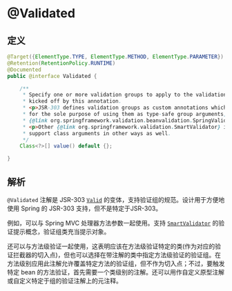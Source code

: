 # @Validated

## 定义

```java
@Target({ElementType.TYPE, ElementType.METHOD, ElementType.PARAMETER})
@Retention(RetentionPolicy.RUNTIME)
@Documented
public @interface Validated {

    /**
     * Specify one or more validation groups to apply to the validation step
     * kicked off by this annotation.
     * <p>JSR-303 defines validation groups as custom annotations which an application declares
     * for the sole purpose of using them as type-safe group arguments, as implemented in
     * {@link org.springframework.validation.beanvalidation.SpringValidatorAdapter}.
     * <p>Other {@link org.springframework.validation.SmartValidator} implementations may
     * support class arguments in other ways as well.
     */
    Class<?>[] value() default {};

}
```

## 解析

`@Validated`  注解是 JSR-303 [`Valid`](https://docs.oracle.com/javaee/7/api/javax/validation/Valid.html?is-external=true) 的变体，支持验证组的规范。设计用于方便地使用 Spring 的 JSR-303 支持，但不是特定于JSR-303。

例如，可以与 Spring MVC 处理器方法参数一起使用。支持 [`SmartValidator`](https://docs.spring.io/spring/docs/current/javadoc-api/org/springframework/validation/SmartValidator.html) 的验证提示概念，验证组类充当提示对象。

还可以与方法级验证一起使用，这表明应该在方法级验证特定的类\(作为对应的验证拦截器的切入点\)，但也可以选择在带注解的类中指定方法级验证的验证组。在方法级别应用此注解允许覆盖特定方法的验证组，但不作为切入点；不过，要触发特定 bean 的方法验证，首先需要一个类级别的注解。还可以用作自定义原型注解或自定义特定于组的验证注解上的元注释。

